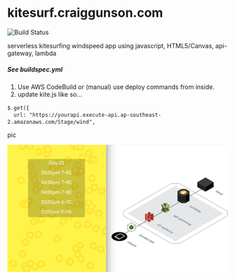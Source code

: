 kitesurf.craiggunson.com
===================



![Build Status](https://codebuild.ap-southeast-2.amazonaws.com/badges?uuid=eyJlbmNyeXB0ZWREYXRhIjoiNlc1VWFVVlIrNzlIQzlFeXppejI0YVkxWFJOamFPVlpwaHFXQ0hJNFJEMzM5LzRlNnRaQ3RtVHpuQkExZGZkbXZNeWVwY1JFQlMxMmNncjdhcEhnaTY4PSIsIml2UGFyYW1ldGVyU3BlYyI6IlZUa1M5TmhncWlkYkNTekciLCJtYXRlcmlhbFNldFNlcmlhbCI6MX0%3D&branch=master)



serverless kitesurfing windspeed app using javascript, HTML5/Canvas, api-gateway, lambda  



##### See buildspec.yml

1. Use AWS CodeBuild or (manual) use deploy commands from inside.
2. update kite.js like so...

```
$.get({
  url: "https://yourapi.execute-api.ap-southeast-2.amazonaws.com/Stage/wind",
```

pic


![Sample](https://github.com/craiggunson/kitesurf/blob/master/sample.png)
